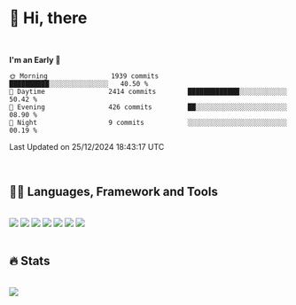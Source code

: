 

# :raising_hand: Hi, there
<br/>

<!--START_SECTION:waka-->
**I'm an Early 🐤** 

```text
🌞 Morning                1939 commits        ██████████░░░░░░░░░░░░░░░   40.50 % 
🌆 Daytime                2414 commits        █████████████░░░░░░░░░░░░   50.42 % 
🌃 Evening                426 commits         ██░░░░░░░░░░░░░░░░░░░░░░░   08.90 % 
🌙 Night                  9 commits           ░░░░░░░░░░░░░░░░░░░░░░░░░   00.19 % 
```



 Last Updated on 25/12/2024 18:43:17 UTC
<!--END_SECTION:waka-->

<br/>

## 👩‍💻 Languages, Framework and Tools<br/>
  <br/>
<span><img src="https://img.shields.io/badge/Java-007396?style=flat&logo=OpenJDK&logoColor=white"/></span> 
<span><img src="https://img.shields.io/badge/Spring-6DB33F?style=flat&logo=Spring&logoColor=white"/></span> 
<span><img src="https://img.shields.io/badge/TypeScript-3178C6?style=flat&logo=TypeScript&logoColor=white"/></span>
<span><img src="https://img.shields.io/badge/Vue.js-4FC08D?style=flat&logo=Vue.js&logoColor=white"/></span> 
<span><img src="https://img.shields.io/badge/Nuxt.js-00DC82?style=flat&logo=Nuxt.js&logoColor=white"/></span> 
<span><img src="https://img.shields.io/badge/react-61DAFB?style=flat&logo=React&logoColor=white"/></span>
<span><img src="https://img.shields.io/badge/Intellij-000000?style=flat&logo=Intellij IDEA&logoColor=white"/></span>

  <br/>
  <br/>

## 🔥 Stats<br/>
<br/>
<span><a href="https://github.com/doeezy"><img align="center" src="https://github-readme-stats.vercel.app/api/top-langs/?username=doeezy&layout=compact&theme=dark&title_color=fff&text_color=fff&langs_count=8&hide=css" /></a></span>
<br/>
<!--
<br/>
<span><a href="https://github.com/doeezy"><img align="center" style="height:180px" src="http://github-readme-streak-stats.herokuapp.com?user=doeezy&theme=sea&hide_border=true&background=45%2C7F6ADE%2CA5BFFF&stroke=EBEBEB&sideLabels=FFF146&ring=FFF146&fire=FFF146&currStreakLabel=FFF146"/></a></span>
-->
